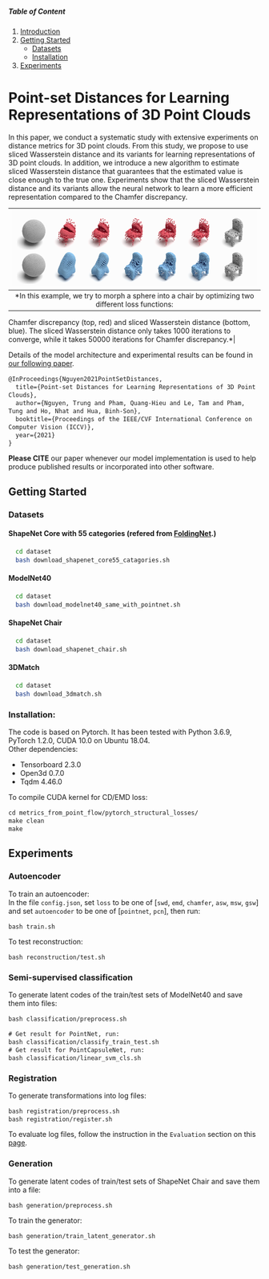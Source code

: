 ##### Table of Content

1. [Introduction](#point-set-distances-for-learning-representations-of-3D-point-clouds)
1. [Getting Started](#getting-started)
    - [Datasets](#datasets)
    - [Installation](#installation)
1. [Experiments](#experiments)


# Point-set Distances for Learning Representations of 3D Point Clouds

In this paper, we conduct a systematic study with extensive experiments on distance metrics for 3D point clouds. From this study, we propose to use sliced Wasserstein distance and its variants for learning representations of 3D point clouds. In addition, we introduce a new algorithm to estimate sliced Wasserstein distance that guarantees that the estimated value is close enough to the true one. Experiments show that the sliced Wasserstein distance and its variants allow the neural network to learn a more efficient representation compared to the Chamfer discrepancy.

<!-- <img src="./image/teaser.png" width="800"> -->

| ![teaser.png](./image/teaser.png) |
|:--:|
| *In this example, we try to morph a sphere into a chair by optimizing two different loss functions:
  Chamfer discrepancy (top, red) and sliced Wasserstein distance (bottom, blue).
  The sliced Wasserstein distance only takes 1000 iterations to converge, while it takes 50000 iterations for Chamfer discrepancy.*|

Details of the model architecture and experimental results can be found in [our following paper](https://arxiv.org/abs/2102.04014).

```
@InProceedings{Nguyen2021PointSetDistances,
  title={Point-set Distances for Learning Representations of 3D Point Clouds},
  author={Nguyen, Trung and Pham, Quang-Hieu and Le, Tam and Pham, Tung and Ho, Nhat and Hua, Binh-Son},
  booktitle={Proceedings of the IEEE/CVF International Conference on Computer Vision (ICCV)},
  year={2021}
}
```
**Please CITE** our paper whenever our model implementation is used to help produce published results or incorporated into other software.

## Getting Started

### Datasets
#### ShapeNet Core with 55 categories (refered from <a href="http://www.merl.com/research/license#FoldingNet" target="_blank">FoldingNet</a>.)
```bash
  cd dataset
  bash download_shapenet_core55_catagories.sh
```
#### ModelNet40
```bash
  cd dataset
  bash download_modelnet40_same_with_pointnet.sh
```
#### ShapeNet Chair
```bash
  cd dataset
  bash download_shapenet_chair.sh
``` 
#### 3DMatch
```bash
  cd dataset
  bash download_3dmatch.sh
```
### Installation:
The code is based on Pytorch. It has been tested with Python 3.6.9, PyTorch 1.2.0, CUDA 10.0 on Ubuntu 18.04.  
Other dependencies:
* Tensorboard 2.3.0
* Open3d 0.7.0
* Tqdm 4.46.0 

To compile CUDA kernel for CD/EMD loss:
```
cd metrics_from_point_flow/pytorch_structural_losses/
make clean
make
```
## Experiments
### Autoencoder
To train an autoencoder: <br> 
In the file `config.json`, set `loss` to be one of [`swd`, `emd`, `chamfer`, `asw`, `msw`, `gsw`] and set `autoencoder` to be one of [`pointnet`, `pcn`], then run:
```
bash train.sh
```
To test reconstruction:
```
bash reconstruction/test.sh
```
### Semi-supervised classification
<!-- To generate latent codes of the training set of ModelNet40 and save them into a file: <br>
In the file `classification/preprocess_config.json`, change `root` and `save_folder` to be `train`, and run:
```
bash classification/preprocess.sh
```
To generate latent codes of the test set of ModelNet40 and save them into a file: <br>
In the file `classification/preprocess_config.json`, change `root` and `save_folder` to be `test`, and run: -->
To generate latent codes of the train/test sets of ModelNet40 and save them into files:
```
bash classification/preprocess.sh
```
```
# Get result for PointNet, run:
bash classification/classify_train_test.sh
# Get result for PointCapsuleNet, run:
bash classification/linear_svm_cls.sh
```
### Registration
To generate transformations into log files:
```
bash registration/preprocess.sh
bash registration/register.sh
```
To evaluate log files, follow the instruction in the `Evaluation` section on this [page](https://3dmatch.cs.princeton.edu/#geometric-registration-benchmark).

### Generation
To generate latent codes of train/test sets of ShapeNet Chair and save them into a file:
<!-- In the file `generation/preprocess_config.json`, change `root` and `save_folder` to be `train` (or `test`), and run: -->
```
bash generation/preprocess.sh
```
To train the generator:
```
bash generation/train_latent_generator.sh
```
To test the generator:
```
bash generation/test_generation.sh
```
